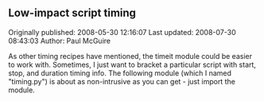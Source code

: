 ## Low-impact script timing

Originally published: 2008-05-30 12:16:07
Last updated: 2008-07-30 08:43:03
Author: Paul McGuire

As other timing recipes have mentioned, the timeit module could be easier to work with.  Sometimes, I just want to bracket a particular script with start, stop, and duration timing info.  The following module (which I named "timing.py") is about as non-intrusive as you can get - just import the module.